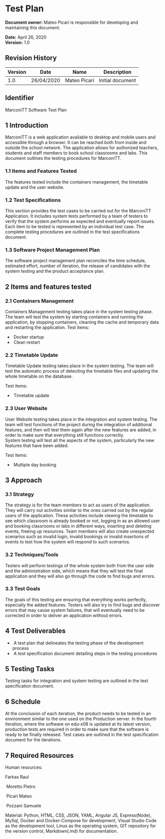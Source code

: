 # Test Plan

**Document owner:** Mateo Picari is responsible for developing and maintaining this document. 

**Date:** April 26, 2020  
**Version:** 1.0

## Revision History

| Version | Date       | Name         | Description      |
| ------- | ---------- | -----------  | ---------------- |
| 1.0     | 26/04/2020 | Mateo Picari | Initial document |

## Identifier

MarconiTT Software Test Plan

## 1 Introduction

MarconiTT is a web application available to desktop and mobile users and accessible through a browser. It can be reached both from inside and outside the school network. The application allows for authorized teachers, students and staff members to book school classrooms and labs. This document outlines the testing procedures for MarconiTT.

### 1.1 Items and Features Tested

The features tested include the containers management, the timetable update and the user website.

### 1.2 Test Specifications

This section provides the test cases to be carried out for the MarconiTT Application. It includes system tests performed by a team of testers to verify that the system performs as expected and eventually report issues. Each item to be tested is represented by an individual test case. The complete testing procedures are outlined in the test specifications document.

### 1.3 Software Project Management Plan

The software project management plan reconciles the time schedule, estimated effort, number of iteration, the release of candidates with the system testing and the product acceptance plan.

## 2 Items and features tested

### 2.1 Containers Management

Containers Management testing takes place in the system testing phase. The team will test the system by starting containers and running the application, by stopping containers, cleaning the cache and temporary data and restarting the application.
Test items:

- ​	Docker startup
- ​	Clean restart

### 2.2 Timetable Update

Timetable Update testing takes place in the system testing. The team will test the automatic process of detecting the timetable files and updating the whole timetable on the database.

Test items:

- ​	Timetable update

### 2.3 User Website

User Website testing takes place in the integration and system testing. The team will test functions of the project during the integration of additional features, and then will test them again after the new features are added, in order to make sure that everything still functions correctly.  
System testing will test all the aspects of the system, particularly the new features that have been added. 

Test items:

- ​	Multiple day booking

## 3 Approach

### 3.1 Strategy

The strategy is for the team members to act as users of the application. They will carry out activities similar to the ones carried out by the regular users of the application. These activities include viewing the timetable to see which classroom is already booked or not, logging in as an allowed user and booking classrooms or labs in different ways, inserting and deleting events, freeing up resources. Team members will also create unexpected scenarios such as invalid login, invalid bookings or invalid insertions of events to test how the system will respond to such scenarios.

### 3.2 Techniques/Tools

Testers will perform testings of the whole system both from the user side and the administration side, which means that they will test the final application and they will also go through the code to find bugs and errors.

### 3.3 Test Goals

The goals of this testing are ensuring that everything works perfectly, especially the added features. Testers will also try to find bugs and discover errors that may cause system failures, that will eventually need to be corrected in order to deliver an application without errors.

## 4 Test Deliverables

- ​	A test plan that delineates the testing phase of the development process
- ​	A test specification document detailing steps in the testing procedures

## 5 Testing Tasks

Testing tasks for integration and system testing are outlined in the test specification document. 

## 6 Schedule 

At the conclusion of each iteration, the product needs to be tested in an environment similar to the one used on the Production server. In the fourth iteration, where the software on edu-x08 is updated at its latest version, production tests are required in order to make sure that the software is ready to be finally released. Test cases are outlined in the test specification document for the iterations.

## 7 Required Resources

Human resources: 

Farkas Raul

​      			                Moretto Pietro

​       			               Picari Mateo 

​      			                Pozzani Samuele 

Material: Python, HTML, CSS, JSON, YAML, Angular JS, Express(Node), MySql, Docker and Docker-Compose for development, Visual Studio Code as the development tool, Linux as the operating system, GIT repository for the version control, Markdown(.md) for documentation.
